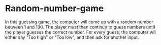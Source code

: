 # Random-number-game
In this guessing game, the computer will come up with a random number between 1 and 100. The player must then continue to guess numbers until the player guesses the correct number. For every guess, the computer will either say "Too high" or "Too low", and then ask for another input.

